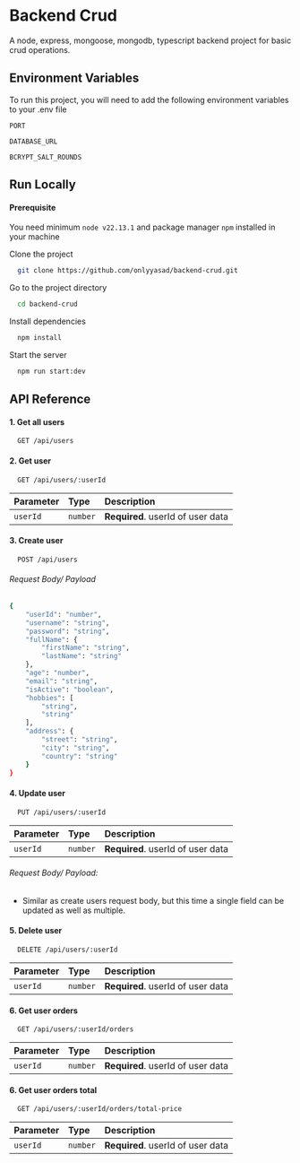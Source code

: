 # Backend Crud

A node, express, mongoose, mongodb, typescript backend project for basic crud operations.

## Environment Variables

To run this project, you will need to add the following environment variables to your .env file

`PORT`

`DATABASE_URL`

`BCRYPT_SALT_ROUNDS`

## Run Locally

#### Prerequisite

You need minimum `node v22.13.1` and package manager `npm` installed in your machine

Clone the project

```bash
  git clone https://github.com/onlyyasad/backend-crud.git
```

Go to the project directory

```bash
  cd backend-crud
```

Install dependencies

```bash
  npm install
```

Start the server

```bash
  npm run start:dev
```

## API Reference

#### 1. Get all users

```http
  GET /api/users
```

#### 2. Get user

```http
  GET /api/users/:userId
```

| Parameter | Type     | Description                       |
| :-------- | :------- | :-------------------------------- |
| `userId`  | `number` | **Required**. userId of user data |

#### 3. Create user

```http
  POST /api/users
```

###### Request Body/ Payload

```bash
{
    "userId": "number",
    "username": "string",
    "password": "string",
    "fullName": {
        "firstName": "string",
        "lastName": "string"
    },
    "age": "number",
    "email": "string",
    "isActive": "boolean",
    "hobbies": [
        "string",
        "string"
    ],
    "address": {
        "street": "string",
        "city": "string",
        "country": "string"
    }
}
```

#### 4. Update user

```http
  PUT /api/users/:userId
```

| Parameter | Type     | Description                       |
| :-------- | :------- | :-------------------------------- |
| `userId`  | `number` | **Required**. userId of user data |

###### Request Body/ Payload:

- Similar as create users request body, but this time a single field can be updated as well as multiple.

#### 5. Delete user

```http
  DELETE /api/users/:userId
```

| Parameter | Type     | Description                       |
| :-------- | :------- | :-------------------------------- |
| `userId`  | `number` | **Required**. userId of user data |

#### 6. Get user orders

```http
  GET /api/users/:userId/orders
```

| Parameter | Type     | Description                       |
| :-------- | :------- | :-------------------------------- |
| `userId`  | `number` | **Required**. userId of user data |

#### 6. Get user orders total

```http
  GET /api/users/:userId/orders/total-price
```

| Parameter | Type     | Description                       |
| :-------- | :------- | :-------------------------------- |
| `userId`  | `number` | **Required**. userId of user data |
